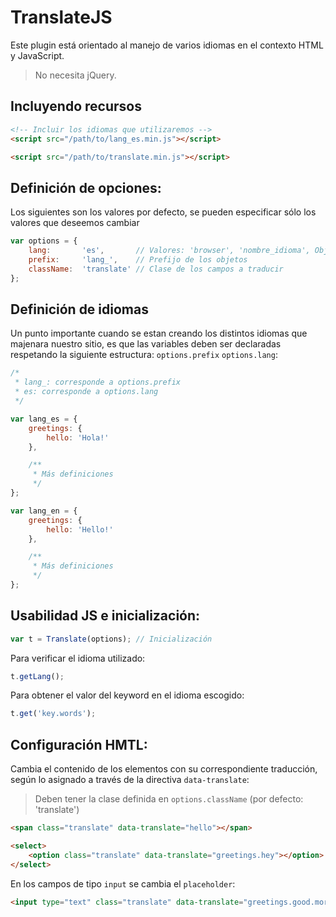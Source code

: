 # TranslateJS

<p>Este plugin está orientado al manejo de varios idiomas en el contexto HTML y JavaScript.</p>

> No necesita jQuery.

## Incluyendo recursos

```html
<!-- Incluir los idiomas que utilizaremos -->
<script src="/path/to/lang_es.min.js"></script>

<script src="/path/to/translate.min.js"></script>
```

## Definición de opciones:

Los siguientes son los valores por defecto, se pueden especificar sólo los valores que deseemos cambiar

```javascript
var options = {
	lang: 		'es',		// Valores: 'browser', 'nombre_idioma', Objeto JSON
	prefix: 	'lang_',	// Prefijo de los objetos
	className: 	'translate'	// Clase de los campos a traducir
};
```

## Definición de idiomas

Un punto importante cuando se estan creando los distintos idiomas que majenara nuestro sitio, es que las variables deben ser declaradas respetando la siguiente estructura:  `options.prefix` `options.lang`:

```javascript
/* 
 * lang_: corresponde a options.prefix
 * es: corresponde a options.lang
 */

var lang_es = {
	greetings: {
		hello: 'Hola!'
	},

	/**
	 * Más definiciones
	 */
};

var lang_en = {
	greetings: {
		hello: 'Hello!'
	},

	/**
	 * Más definiciones
	 */
};
```

## Usabilidad JS e inicialización:

```javascript
var t = Translate(options); // Inicialización
```

Para verificar el idioma utilizado:

```javascript
t.getLang();
```

Para obtener el valor del keyword en el idioma escogido:

```javascript
t.get('key.words');
```

## Configuración HMTL:

Cambia el contenido de los elementos con su correspondiente traducción, según lo asignado a través de la directiva ```data-translate```:

> Deben tener la clase definida en `options.className` (por defecto: 'translate')

```html
<span class="translate" data-translate="hello"></span>

<select>
	<option class="translate" data-translate="greetings.hey"></option>
</select>
```

En los campos de tipo ```input``` se cambia el ```placeholder```:

```html
<input type="text" class="translate" data-translate="greetings.good.morning">
```